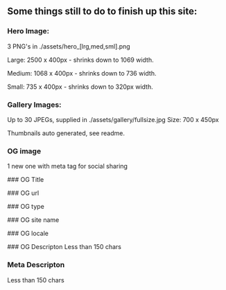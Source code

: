 ## Some things still to do to finish up this site:

### Hero Image:
3 PNG's in ./assets/hero_[lrg,med,sml].png

Large: 2500 x 400px - shrinks down to 1069 width.

Medium: 1068 x 400px - shrinks down to 736 width.

Small: 735 x 400px - shrinks down to 320px width.

### Gallery Images:
Up to 30 JPEGs, supplied in ./assets/gallery/fullsize.jpg
Size: 700 x 450px

Thumbnails auto generated, see readme.

### OG image
1 new one with meta tag for social sharing

### OG Title

### OG url

### OG type

### OG site name

### OG locale

### OG Descripton
Less than 150 chars

### Meta Descripton
Less than 150 chars
